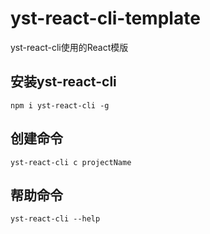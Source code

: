# yst-react-cli-template
yst-react-cli使用的React模版

## 安装yst-react-cli
`npm i yst-react-cli -g`

## 创建命令
`yst-react-cli c projectName`

## 帮助命令
`yst-react-cli --help`